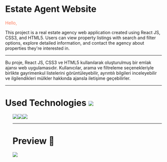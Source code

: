 <h1>
Estate Agent Website 

</h1>
<p style="color: #FF7A59">
Hello,

This project is a real estate agency web application created using React JS, CSS3, and HTML5. Users can view property listings with search and filter options, explore detailed information, and contact the agency about properties they're interested in.
<hr>
Bu proje, React JS, CSS3 ve HTML5 kullanılarak oluşturulmuş bir emlak ajansı web uygulamasıdır. Kullanıcılar, arama ve filtreleme seçenekleriyle birlikte gayrimenkul listelerini görüntüleyebilir, ayrıntılı bilgileri inceleyebilir ve ilgilendikleri mülkler hakkında ajansla iletişime geçebilirler.
<p>
<hr>
<h1>Used Technologies <img src="https://www.shareicon.net/data/32x32/2015/11/13/671566_tools_512x512.png"></h1>
<ul>
<img src="https://www.shareicon.net/data/64x64/2015/08/03/79381_html_512x512.png"><img src="https://www.shareicon.net/data/64x64/2015/08/31/93779_css3_512x512.png"><img src="https://www.shareicon.net/data/64x64/2016/12/19/863723_code_512x512.png"<img src="https://camo.githubusercontent.com/48d099290b4cb2d7937bcd96e8497cf1845b54a810a6432c70cf944b60b40c77/68747470733a2f2f7261776769742e636f6d2f676f72616e67616a69632f72656163742d69636f6e732f6d61737465722f72656163742d69636f6e732e737667">

<hr>
<h1>
 Preview 🎥
</h1>

<img src="preview.gif">
